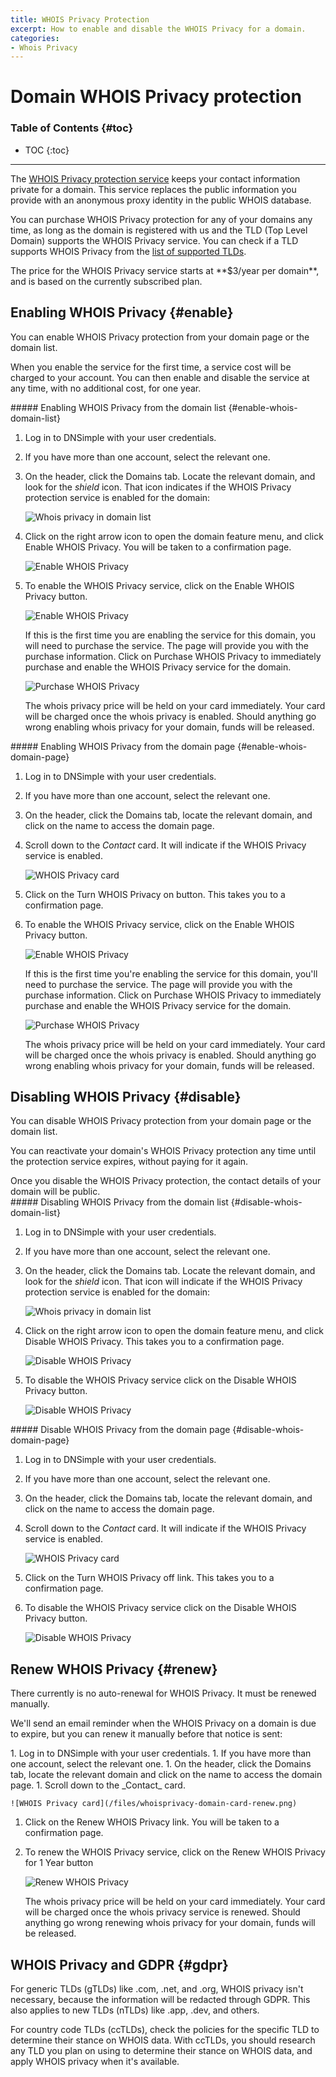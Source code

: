 ```yaml
---
title: WHOIS Privacy Protection
excerpt: How to enable and disable the WHOIS Privacy for a domain.
categories:
- Whois Privacy
---
```


# Domain WHOIS Privacy protection

### Table of Contents {#toc}

* TOC
{:toc}

---

The [WHOIS Privacy protection service](/articles/what-is-whois-privacy) keeps your contact information private for a domain. This service replaces the public information you provide with an anonymous proxy identity in the public WHOIS database.

You can purchase WHOIS Privacy protection for any of your domains any time, as long as the domain is registered with us and the TLD (Top Level Domain) supports the WHOIS Privacy service. You can check if a TLD supports WHOIS Privacy from the [list of supported TLDs](https://dnsimple.com/tlds).

<info>
The price for the WHOIS Privacy service starts at **$3/year per domain**, and is based on the currently subscribed plan.
</info>


## Enabling WHOIS Privacy {#enable}

You can enable WHOIS Privacy protection from your domain page or the domain list.

When you enable the service for the first time, a service cost will be charged to your account. You can then enable and disable the service at any time, with no additional cost, for one year.

<div class="section-steps" markdown="1">
##### Enabling WHOIS Privacy from the domain list {#enable-whois-domain-list}

1.  Log in to DNSimple with your user credentials.
1.  If you have more than one account, select the relevant one.
1.  On the header, click the <label>Domains</label> tab. Locate the relevant domain, and look for the _shield_ icon. That icon indicates if the WHOIS Privacy protection service is enabled for the domain:

    ![Whois privacy in domain list](/files/whoisprivacy-domain-list.png)

1.  Click on the right arrow icon to open the domain feature menu, and click <label>Enable WHOIS Privacy</label>. You will be taken to a confirmation page.

    ![Enable WHOIS Privacy](/files/whoisprivacy-domain-list-enable.png)

1.  To enable the WHOIS Privacy service, click on the <label>Enable WHOIS Privacy</label> button.

    ![Enable WHOIS Privacy](/files/whoisprivacy-enable-page.png)

    If this is the first time you are enabling the service for this domain, you will need to purchase the service. The page will provide you with the purchase information. Click on <label>Purchase WHOIS Privacy</label> to immediately purchase and enable the WHOIS Privacy service for the domain.

    ![Purchase WHOIS Privacy](/files/whoisprivacy-purchase-page.png)

    <info>
    The whois privacy price will be held on your card immediately. Your card will be charged once the whois privacy is enabled.
    Should anything go wrong enabling whois privacy for your domain, funds will be released.
    </info>

</div>

<div class="section-steps" markdown="1">
##### Enabling WHOIS Privacy from the domain page {#enable-whois-domain-page}

1.  Log in to DNSimple with your user credentials.
1.  If you have more than one account, select the relevant one.
1.  On the header, click the <label>Domains</label> tab, locate the relevant domain, and click on the name to access the domain page.
1.  Scroll down to the _Contact_ card. It will indicate if the WHOIS Privacy service is enabled.

    ![WHOIS Privacy card](/files/whoisprivacy-domain-card-disabled.png)

1.  Click on the <label>Turn WHOIS Privacy on</label> button. This takes you to a confirmation page.

1.  To enable the WHOIS Privacy service, click on the <label>Enable WHOIS Privacy</label> button.

    ![Enable WHOIS Privacy](/files/whoisprivacy-enable-page.png)

    If this is the first time you're enabling the service for this domain, you'll need to purchase the service. The page will provide you with the purchase information. Click on <label>Purchase WHOIS Privacy</label> to immediately purchase and enable the WHOIS Privacy service for the domain.

    ![Purchase WHOIS Privacy](/files/whoisprivacy-purchase-page.png)

    <info>
    The whois privacy price will be held on your card immediately. Your card will be charged once the whois privacy is enabled.
    Should anything go wrong enabling whois privacy for your domain, funds will be released.
    </info>

</div>

## Disabling WHOIS Privacy {#disable}

You can disable WHOIS Privacy protection from your domain page or the domain list.

You can reactivate your domain's WHOIS Privacy protection any time until the protection service expires, without paying for it again.

<warning>
Once you disable the WHOIS Privacy protection, the contact details of your domain will be public.
</warning>

<div class="section-steps" markdown="1">
##### Disabling WHOIS Privacy from the domain list {#disable-whois-domain-list}

1.  Log in to DNSimple with your user credentials.
1.  If you have more than one account, select the relevant one.
1.  On the header, click the <label>Domains</label> tab. Locate the relevant domain, and look for the _shield_ icon. That icon will indicate if the WHOIS Privacy protection service is enabled for the domain:

    ![Whois privacy in domain list](/files/whoisprivacy-domain-list.png)

1.  Click on the right arrow icon to open the domain feature menu, and click <label>Disable WHOIS Privacy</label>. This takes you to a confirmation page.

    ![Disable WHOIS Privacy](/files/whoisprivacy-domain-list-disable.png)

1.  To disable the WHOIS Privacy service click on the <label>Disable WHOIS Privacy</label> button.

    ![Disable WHOIS Privacy](/files/whoisprivacy-disable-page.png)

</div>

<div class="section-steps" markdown="1">
##### Disable WHOIS Privacy from the domain page {#disable-whois-domain-page}

1.  Log in to DNSimple with your user credentials.
1.  If you have more than one account, select the relevant one.
1.  On the header, click the <label>Domains</label> tab, locate the relevant domain, and click on the name to access the domain page.
1.  Scroll down to the _Contact_ card. It will indicate if the WHOIS Privacy service is enabled.

    ![WHOIS Privacy card](/files/whoisprivacy-domain-card-enabled.png)

1.  Click on the <label>Turn WHOIS Privacy off</label> link. This takes you to a confirmation page.

1.  To disable the WHOIS Privacy service click on the <label>Disable WHOIS Privacy</label> button.

    ![Disable WHOIS Privacy](/files/whoisprivacy-disable-page.png)

</div>

## Renew WHOIS Privacy {#renew}

<info>
There currently is no auto-renewal for WHOIS Privacy. It must be renewed manually.
</info>

We'll send an email reminder when the WHOIS Privacy on a domain is due to expire, but you can renew it manually before that notice is sent:

<div class="section-steps" markdown="1">
1.  Log in to DNSimple with your user credentials.
1.  If you have more than one account, select the relevant one.
1.  On the header, click the <label>Domains</label> tab, locate the relevant domain and click on the name to access the domain page.
1.  Scroll down to the _Contact_ card.

    ![WHOIS Privacy card](/files/whoisprivacy-domain-card-renew.png)

1. Click on the <label>Renew WHOIS Privacy</label> link. You will be taken to a confirmation page.
1. To renew the WHOIS Privacy service, click on the <label>Renew WHOIS Privacy for 1 Year</label> button

    ![Renew WHOIS Privacy](/files/whoisprivacy-renew-page.png)

    <info>
    The whois privacy price will be held on your card immediately. Your card will be charged once the whois privacy service is renewed.
    Should anything go wrong renewing whois privacy for your domain, funds will be released.
    </info>

</div>

## WHOIS Privacy and GDPR {#gdpr}

For generic TLDs (gTLDs) like .com, .net, and .org, WHOIS privacy isn't necessary, because the information will be redacted through GDPR. This also applies to new TLDs (nTLDs) like .app, .dev, and others.

For country code TLDs (ccTLDs), check the policies for the specific TLD to determine their stance on WHOIS data. With ccTLDs, you should research any TLD you plan on using to determine their stance on WHOIS data, and apply WHOIS privacy when it's available.
